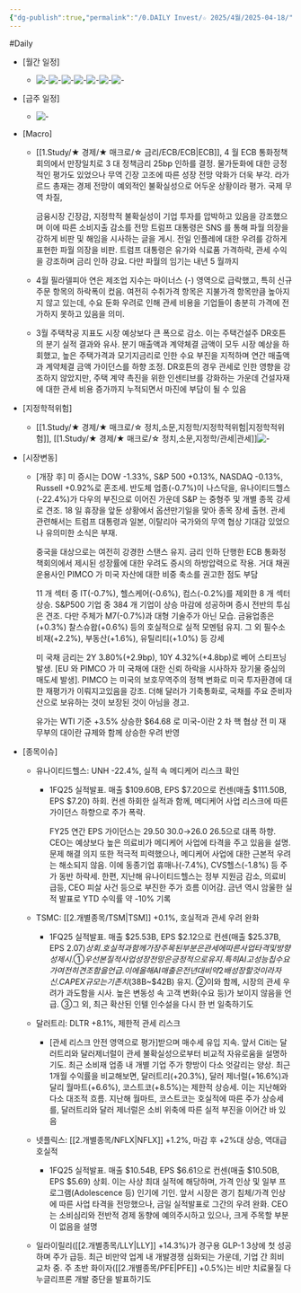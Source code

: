 ```yaml
---
{"dg-publish":true,"permalink":"/0.DAILY Invest/☆ 2025/4월/2025-04-18/","created":"2025-04-14T11:02:56.598+09:00","updated":"2025-06-12T21:21:18.477+09:00"}
---
```


#Daily 


- [월간 일정]
	- ![-](/img/user/attachments/Pasted%20image%2020250416150009.png)![-](/img/user/attachments/Pasted%20image%2020250328104947.png)![-](/img/user/attachments/Pasted%20image%2020250411150857.png)![-](/img/user/attachments/Pasted%20image%2020250326131419.png)![-](/img/user/attachments/Pasted%20image%2020250326131350.png)![-](/img/user/attachments/Pasted%20image%2020250331141952.png)![-](/img/user/attachments/Pasted%20image%2020250402141902.png)

- [금주 일정]
	- ![-](/img/user/attachments/Pasted%20image%2020250411150817.png)
		



- [Macro]
	- [[1.Study/★ 경제/★ 매크로/☆ 금리/ECB/ECB\|ECB]], 4 월 ECB 통화정책 회의에서 만장일치로 3 대 정책금리 25bp 인하를 결정. 물가둔화에 대한 긍정적인 평가도 있었으나 무역 긴장 고조에 따른 성장 전망 악화가 더욱 부각. 라가르드 총재는 경제 전망이 예외적인 불확실성으로 어두운 상황이라 평가. 국제 무역 차질,
	  
	  금융시장 긴장감, 지정학적 불확실성이 기업 투자를 압박하고 있음을 강조했으며 이에 따른 소비지출 감소를 전망 트럼프 대통령은 SNS 를 통해 파월 의장을 강하게 비판 및 해임을 시사하는 글을 게시. 전일 인플레에 대한 우려를 강하게 표현한 파월 의장을 비판. 트럼프 대통령은 유가와 식료품 가격하락, 관세 수익을 강조하며 금리 인하 강요. 다만 파월의 임기는 내년 5 월까지
	  
	- 4월 필라델피아 연은 제조업 지수는 마이너스 (-) 영역으로 급락했고, 특히 신규주문 항목의 하락폭이 컸음. 여전히 수취가격 항목은 지불가격 항목만큼 높아지지 않고 있는데, 수요 둔화 우려로 인해 관세 비용을 기업들이 충분히 가격에 전가하지 못하고 있음을 의미. 
	  
	- 3월 주택착공 지표도 시장 예상보다 큰 폭으로 감소. 이는 주택건설주 DR호튼의 분기 실적 결과와 유사. 분기 매출액과 계약체결 금액이 모두 시장 예상을 하회했고, 높은 주택가격과 모기지금리로 인한 수요 부진을 지적하며 연간 매출액과 계약체결 금액 가이던스를 하향 조정. DR호튼의 경우 관세로 인한 영향을 강조하지 않았지만, 주택 계약 촉진을 위한 인센티브를 강화하는 가운데 건설자재에 대한 관세 비용 증가까지
누적되면서 마진에 부담이 될 수 있음





- [지정학적위험]
	- [[1.Study/★ 경제/★ 매크로/☆ 정치,소문,지정학/지정학적위험\|지정학적위험]], [[1.Study/★ 경제/★ 매크로/☆ 정치,소문,지정학/관세\|관세]]![-](/img/user/attachments/Pasted%20image%2020250418094430.png)




- [시장변동]

	- [개장 후] 미 증시는 DOW -1.33%, S&P 500 +0.13%, NASDAQ -0.13%, Russell +0.92%로 혼조세. 반도체 업종(-0.7%)이 나스닥을, 유나이티드헬스(-22.4%)가 다우의 부진으로 이어진 가운데 S&P 는 중형주 및 개별 종목 강세로 견조. 18 일 휴장을 앞둔 상황에서 옵션만기일을 맞아 종목 장세 출현. 관세 관련해서는 트럼프 대통령과 일본, 이탈리아 국가와의 무역 협상 기대감 있었으나 유의미한 소식은 부재. 
	  
	  중국을 대상으로는 여전히 강경한 스탠스 유지. 금리 인하 단행한 ECB 통화정책회의에서 제시된 성장률에 대한 우려도 증시의 하방압력으로 작용. 거대 채권운용사인 PIMCO 가 미국 자산에 대한 비중 축소를 권고한 점도 부담
	  
	  11 개 섹터 중 IT(-0.7%), 헬스케어(-0.6%), 컴스(-0.2%)를 제외한 8 개 섹터 상승. S&P500 기업 중 384 개 기업이 상승 마감에 성공하며 증시 전반의 투심은 견조. 다만 주체가 M7(-0.7%)과 대형 기술주가 아닌 모습. 금융업종은(+0.3%) 찰스슈왑(+0.6%) 등의 호실적으로 실적 모멘텀 유지. 그 외 필수소비재(+2.2%), 부동산(+1.6%), 유틸리티(+1.0%) 등 강세
	  
	  미 국채 금리는 2Y 3.80%(+2.9bp), 10Y 4.32%(+4.8bp)로 베어 스티프닝 발생. [EU 와 PIMCO 가 미 국채에 대한 신뢰 하락을 시사하자 장기물 중심의 매도세 발생]. PIMCO 는 미국의 보호무역주의 정책 변화로 미국 투자환경에 대한 재평가가 이뤄지고있음을 강조. 더해 달러가 기축통화로, 국채를 주요 준비자산으로 보유하는 것이 보장된 것이 아님을 경고. 
	  
	  유가는 WTI 기준 +3.5% 상승한 $64.68 로 미국-이란 2 차 핵 협상 전 미 재무부의 대이란 규제와 함께 상승한 우려 반영




- [종목이슈]
	- 유나이티드헬스: UNH -22.4%, 실적 속 메디케어 리스크 확인
		- 1FQ25 실적발표. 매출 $109.60B, EPS $7.20으로 컨센(매출 $111.50B, EPS $7.20) 하회. 컨센 하회한 실적과 함께, 메디케어 사업 리스크에 따른 가이던스 하향으로 주가 폭락.
		  
		  FY25 연간 EPS 가이던스는 $29.50~$30.0→$26.0~$26.5으로 대폭 하향. CEO는 예상보다 높은 의료비가 메디케어 사업에 타격을 주고 있음을 설명. 문제 해결 의지 또한 적극적 피력했으나, 메디케어 사업에 대한 근본적 우려는 해소되지 않음. 이에 동종기업 휴매나(-7.4%), CVS헬스(-1.8%) 등 주가 동반 하락세. 한편, 지난해 유나이티드헬스는 정부 지원금 감소, 의료비 급등, CEO 피살 사건 등으로 부진한 주가 흐름 이어감. 금년 역시 암울한 실적 발표로 YTD 수익률 약 -10% 기록
		  
	- TSMC: [[2.개별종목/TSM\|TSM]] +0.1%, 호실적과 관세 우려 완화
		- 1FQ25 실적발표. 매출 $25.53B, EPS $2.12으로 컨센(매출 $25.37B, EPS $2.07) 상회. 호실적과 함께 가장 주목된 부분은 관세에 따른 사업 타격 및 방향성 제시. ①우선 본질적 사업 성장 전망은 긍정적으로 유지. 특히 AI 고성능 칩 수요가 여전히 견조함을 언급. 이에 올해 AI 매출은 전년 대비 약 2배 성장할 것이라 자신. CAPEX 규모는 기존치($38B~$42B) 유지. ②이와 함께, 시장의 관세 우려가 과도함을 시사. 높은 변동성 속 고객 변화(수요 등)가 보이지 않음을 언급. ③그 외, 최근 확산된 인텔 인수설을 다시 한 번 일축하기도
		  
	- 달러트리: DLTR +8.1%, 제한적 관세 리스크
		- [관세 리스크 안전 영역으로 평가]받으며 매수세 유입 지속. 앞서 Citi는 달러트리와 달러제너럴이 관세 불확실성으로부터 비교적 자유로움을 설명하기도. 최근 소비재 업종 내 개별 기업 주가 향방이 다소 엇갈리는 양상. 최근 1개월 수익률을 비교해보면, 달러트리(+20.3%), 달러 제너럴(+16.6%)과 달리 월마트(+6.6%), 코스트코(+8.5%)는 제한적 상승세. 이는 지난해와 다소 대조적 흐름. 지난해 월마트, 코스트코는 호실적에 따른 주가 상승세를, 달러트리와 달러 제너럴은 소비 위축에 따른 실적 부진을 이어간 바 있음
		  
	- 넷플릭스: [[2.개별종목/NFLX\|NFLX]] +1.2%, 마감 후 +2%대 상승, 역대급 호실적
		- 1FQ25 실적발표. 매출 $10.54B, EPS $6.61으로 컨센(매출 $10.50B, EPS $5.69) 상회. 이는 사상 최대 실적에 해당하며, 가격 인상 및 일부 프로그램(Adolescence 등) 인기에 기인. 앞서 시장은 경기 침체/가격 인상에 따른 사업 타격을 전망했으나, 금일 실적발표로 그간의 우려 완화. CEO는 소비심리와 전반적 경제 동향에 예의주시하고 있으나, 크게 주목할 부분이 없음을 설명
		  
	- 일라이릴리([[2.개별종목/LLY\|LLY]] +14.3%)가 경구용 GLP-1 3상에 첫 성공하며 주가 급등. 최근 비만약 업계 내 개발경쟁 심화되는 가운데, 기업 간 희비 교차 중. 주 초반 화이자([[2.개별종목/PFE\|PFE]] +0.5%)는 비만 치료물질 다누글리프론 개발 중단을 발표하기도
